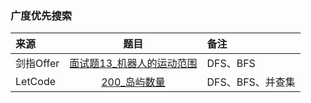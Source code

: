 ### 广度优先搜索
来源|题目|备注
:---|:---:|:---|
剑指Offer|[面试题13_机器人的运动范围](JianZhiOffer/面试题13_机器人的运动范围.py)|DFS、BFS|
LetCode|[200_岛屿数量](Leetcode/200_岛屿数量.py)|DFS、BFS、并查集|
